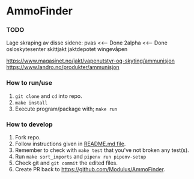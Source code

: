 # AmmoFinder

### TODO
Lage skraping av disse sidene:
pvas <<-- Done
2alpha <<-- Done
osloskytesenter
skittjakt
jaktdepotet
wingevåpen


https://www.magasinet.no/jakt/vapenutstyr-og-skyting/ammunisjon
https://www.landro.no/produkter/ammunisjon

### How to run/use
1. `git clone` and `cd` into repo.
2. `make install`
3. Execute program/package with; `make run`

### How to develop
1. Fork repo.
2. Follow instructions given in [README.md file](https://github.com/Modulus/AmmoFinder#how-to-run-use).
3. Remember to check with `make test` that you've not broken any test(s).
4. Run `make sort_imports` and `pipenv run pipenv-setup`
5. Check git and `git commit` the edited files.
6. Create PR back to https://github.com/Modulus/AmmoFinder.
